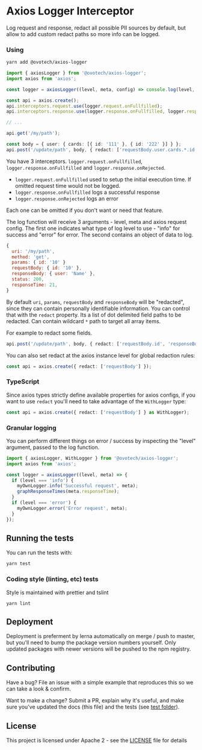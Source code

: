 # Axios Logger Interceptor

Log request and response, redact all possible PII sources by default, but allow to add custom redact paths so more info can be logged.

### Using

```bash
yarn add @ovotech/axios-logger
```

```typescript
import { axiosLogger } from '@ovotech/axios-logger';
import axios from 'axios';

const logger = axiosLogger((level, meta, config) => console.log(level, meta, config.url));

const api = axios.create();
api.interceptors.request.use(logger.request.onFullfilled);
api.interceptors.response.use(logger.response.onFullfilled, logger.response.onRejected);

// ...

api.get('/my/path');

const body = { user: { cards: [{ id: '111' }, { id: '222' }] } };
api.post('/update/path', body, { redact: ['requestBody.user.cards.*.id'] });
```

You have 3 interceptors. `logger.request.onFullfilled`, `logger.response.onFullfilled` and `logger.response.onRejected`.

- `logger.request.onFullfilled` used to setup the initial execution time. If omitted request time would not be logged.
- `logger.response.onFullfilled` logs a successful response
- `logger.response.onRejected` logs an error

Each one can be omitted if you don't want or need that feature.

The log function will receive 3 arguments - level, meta and axios request config. The first one indicates what type of log level to use - "info" for success and "error" for error. The second contains an object of data to log.

```js
{
  uri: '/my/path',
  method: 'get',
  params: { id: '10' }
  requestBody: { id: '10' },
  responseBody: { user: 'Name' },
  status: 200,
  responseTime: 21,
}
```

By default `uri`, `params`, `requestBody` and `responseBody` will be "redacted", since they can contain personally identifiable information. You can control that with the `redact` property. Its a list of dot delimited field paths to be redacted. Can contain wildcard `*` path to target all array items.

For example to redact some fields.

```typescript
api.post('/update/path', body, { redact: ['requestBody.id', 'responseBody.user'] });
```

You can also set redact at the axios instance level for global redaction rules:

```typescript
const api = axios.create({ redact: ['requestBody'] });
```

### TypeScript

Since axios types strictly define available properties for axios configs, if you want to use `redact` you'll need to take advantage of the `WithLogger` type:

```typescript
const api = axios.create({ redact: ['requestBody'] } as WithLogger);
```

### Granular logging

You can perform different things on error / success by inspecting the "level" argument, passed to the log function.

```typescript
import { axiosLogger, WithLogger } from '@ovotech/axios-logger';
import axios from 'axios';

const logger = axiosLogger((level, meta) => {
  if (level === 'info') {
    myOwnLogger.info('Successful request', meta);
    graphResponseTimes(meta.responseTime);
  }
  if (level === 'error') {
    myOwnLogger.error('Error request', meta);
  }
});
```

## Running the tests

You can run the tests with:

```bash
yarn test
```

### Coding style (linting, etc) tests

Style is maintained with prettier and tslint

```
yarn lint
```

## Deployment

Deployment is preferment by lerna automatically on merge / push to master, but you'll need to bump the package version numbers yourself. Only updated packages with newer versions will be pushed to the npm registry.

## Contributing

Have a bug? File an issue with a simple example that reproduces this so we can take a look & confirm.

Want to make a change? Submit a PR, explain why it's useful, and make sure you've updated the docs (this file) and the tests (see [test folder](test)).

## License

This project is licensed under Apache 2 - see the [LICENSE](LICENSE) file for details
